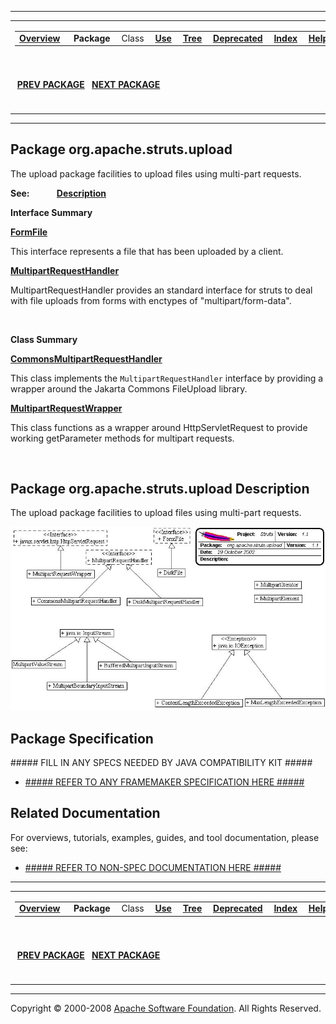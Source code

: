 ------------------------------------------------------------------------

<span id="navbar_top"></span> [](#skip-navbar_top "Skip navigation links")

<table>
<colgroup>
<col width="50%" />
<col width="50%" />
</colgroup>
<tbody>
<tr class="odd">
<td align="left"><span id="navbar_top_firstrow"></span>
<table>
<tbody>
<tr class="odd">
<td align="left"><a href="../../../../overview-summary.html.md"><strong>Overview</strong></a> </td>
<td align="left"> <strong>Package</strong> </td>
<td align="left">Class </td>
<td align="left"><a href="package-use.html.md"><strong>Use</strong></a> </td>
<td align="left"><a href="package-tree.html.md"><strong>Tree</strong></a> </td>
<td align="left"><a href="../../../../deprecated-list.html.md"><strong>Deprecated</strong></a> </td>
<td align="left"><a href="../../../../index-all.html.md"><strong>Index</strong></a> </td>
<td align="left"><a href="../../../../help-doc.html.md"><strong>Help</strong></a> </td>
</tr>
</tbody>
</table></td>
<td align="left"></td>
</tr>
<tr class="even">
<td align="left"> <a href="../../../../org/apache/struts/mock/package-summary.html.md"><strong>PREV PACKAGE</strong></a>   <a href="../../../../org/apache/struts/util/package-summary.html"><strong>NEXT PACKAGE</strong></a></td>
<td align="left"><a href="../../../../index.html.md?org/apache/struts/upload/package-summary.html"><strong>FRAMES</strong></a>    <a href="package-summary.html"><strong>NO FRAMES</strong></a>    
<a href="../../../../allclasses-noframe.html.md"><strong>All Classes</strong></a></td>
</tr>
</tbody>
</table>

<span id="skip-navbar_top"></span>

------------------------------------------------------------------------

Package org.apache.struts.upload
--------------------------------

The upload package facilities to upload files using multi-part requests.

**See:**
           [**Description**](#package_description)

**Interface Summary**

**[FormFile](../../../../org/apache/struts/upload/FormFile.html.md "interface in org.apache.struts.upload")**

This interface represents a file that has been uploaded by a client.

**[MultipartRequestHandler](../../../../org/apache/struts/upload/MultipartRequestHandler.html.md "interface in org.apache.struts.upload")**

MultipartRequestHandler provides an standard interface for struts to deal with file uploads from forms with enctypes of "multipart/form-data".

 

**Class Summary**

**[CommonsMultipartRequestHandler](../../../../org/apache/struts/upload/CommonsMultipartRequestHandler.html.md "class in org.apache.struts.upload")**

This class implements the `MultipartRequestHandler` interface by providing a wrapper around the Jakarta Commons FileUpload library.

**[MultipartRequestWrapper](../../../../org/apache/struts/upload/MultipartRequestWrapper.html.md "class in org.apache.struts.upload")**

This class functions as a wrapper around HttpServletRequest to provide working getParameter methods for multipart requests.

 

<span id="package_description"></span>

Package org.apache.struts.upload Description
--------------------------------------------

The upload package facilities to upload files using multi-part requests.

 ![Upload Package UML](doc-files/uploadUML.jpg)

Package Specification
---------------------

\#\#\#\#\# FILL IN ANY SPECS NEEDED BY JAVA COMPATIBILITY KIT \#\#\#\#\#

-   [\#\#\#\#\# REFER TO ANY FRAMEMAKER SPECIFICATION HERE \#\#\#\#\#]()

Related Documentation
---------------------

For overviews, tutorials, examples, guides, and tool documentation, please see:

-   [\#\#\#\#\# REFER TO NON-SPEC DOCUMENTATION HERE \#\#\#\#\#]()

------------------------------------------------------------------------

<span id="navbar_bottom"></span> [](#skip-navbar_bottom "Skip navigation links")

<table>
<colgroup>
<col width="50%" />
<col width="50%" />
</colgroup>
<tbody>
<tr class="odd">
<td align="left"><span id="navbar_bottom_firstrow"></span>
<table>
<tbody>
<tr class="odd">
<td align="left"><a href="../../../../overview-summary.html.md"><strong>Overview</strong></a> </td>
<td align="left"> <strong>Package</strong> </td>
<td align="left">Class </td>
<td align="left"><a href="package-use.html.md"><strong>Use</strong></a> </td>
<td align="left"><a href="package-tree.html.md"><strong>Tree</strong></a> </td>
<td align="left"><a href="../../../../deprecated-list.html.md"><strong>Deprecated</strong></a> </td>
<td align="left"><a href="../../../../index-all.html.md"><strong>Index</strong></a> </td>
<td align="left"><a href="../../../../help-doc.html.md"><strong>Help</strong></a> </td>
</tr>
</tbody>
</table></td>
<td align="left"></td>
</tr>
<tr class="even">
<td align="left"> <a href="../../../../org/apache/struts/mock/package-summary.html.md"><strong>PREV PACKAGE</strong></a>   <a href="../../../../org/apache/struts/util/package-summary.html"><strong>NEXT PACKAGE</strong></a></td>
<td align="left"><a href="../../../../index.html.md?org/apache/struts/upload/package-summary.html"><strong>FRAMES</strong></a>    <a href="package-summary.html"><strong>NO FRAMES</strong></a>    
<a href="../../../../allclasses-noframe.html.md"><strong>All Classes</strong></a></td>
</tr>
</tbody>
</table>

<span id="skip-navbar_bottom"></span>

------------------------------------------------------------------------

Copyright © 2000-2008 [Apache Software Foundation](http://www.apache.org/). All Rights Reserved.
